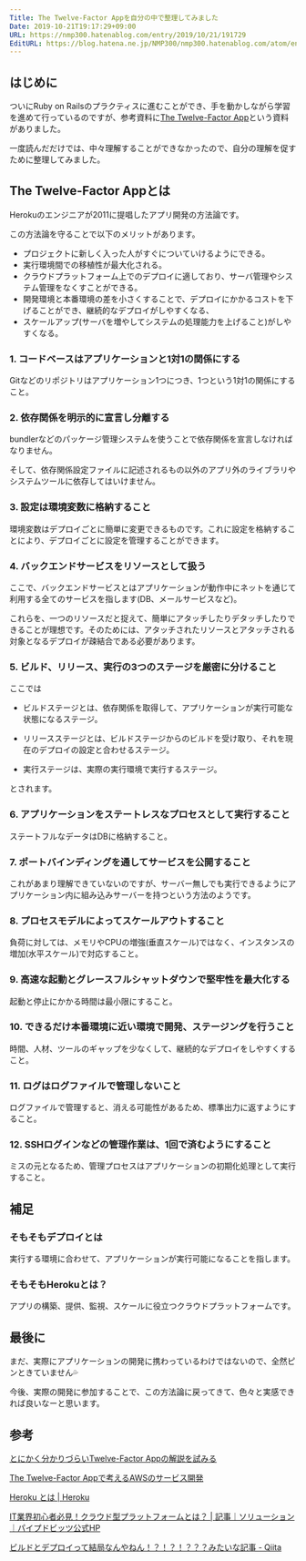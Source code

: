 ```yaml
---
Title: The Twelve-Factor Appを自分の中で整理してみました
Date: 2019-10-21T19:17:29+09:00
URL: https://nmp300.hatenablog.com/entry/2019/10/21/191729
EditURL: https://blog.hatena.ne.jp/NMP300/nmp300.hatenablog.com/atom/entry/26006613453401022
---
```


## はじめに
ついにRuby on Railsのプラクティスに進むことができ、手を動かしながら学習を進めて行っているのですが、参考資料に[The Twelve-Factor App](https://12factor.net/ja/)という資料がありました。

一度読んだだけでは、中々理解することができなかったので、自分の理解を促すために整理してみました。

## The Twelve-Factor Appとは

Herokuのエンジニアが2011に提唱したアプリ開発の方法論です。

この方法論を守ることで以下のメリットがあります。

- プロジェクトに新しく入った人がすぐについていけるようにできる。
- 実行環境間での移植性が最大化される。
- クラウドプラットフォーム上でのデプロイに適しており、サーバ管理やシステム管理をなくすことができる。
- 開発環境と本番環境の差を小さくすることで、デプロイにかかるコストを下げることができ、継続的なデプロイがしやすくなる、
- スケールアップ(サーバを増やしてシステムの処理能力を上げること)がしやすくなる。


### 1. コードベースはアプリケーションと1対1の関係にする

Gitなどのリポジトリはアプリケーション1つにつき、1つという1対1の関係にすること。

### 2. 依存関係を明示的に宣言し分離する

bundlerなどのパッケージ管理システムを使うことで依存関係を宣言しなければなりません。

そして、依存関係設定ファイルに記述されるもの以外のアプリ外のライブラリやシステムツールに依存してはいけません。

### 3. 設定は環境変数に格納すること

環境変数はデプロイごとに簡単に変更できるものです。これに設定を格納することにより、デプロイごとに設定を管理することができます。

### 4. バックエンドサービスをリソースとして扱う

ここで、バックエンドサービスとはアプリケーションが動作中にネットを通じて利用する全てのサービスを指します(DB、メールサービスなど)。

これらを、一つのリソースだと捉えて、簡単にアタッチしたりデタッチしたりできることが理想です。そのためには、アタッチされたリソースとアタッチされる対象となるデプロイが疎結合である必要があります。

### 5. ビルド、リリース、実行の3つのステージを厳密に分けること

ここでは

- ビルドステージとは、依存関係を取得して、アプリケーションが実行可能な状態になるステージ。

- リリースステージとは、ビルドステージからのビルドを受け取り、それを現在のデプロイの設定と合わせるステージ。

- 実行ステージは、実際の実行環境で実行するステージ。

とされます。

### 6. アプリケーションをステートレスなプロセスとして実行すること

ステートフルなデータはDBに格納すること。

### 7. ポートバインディングを通してサービスを公開すること

これがあまり理解できていないのですが、サーバー無しでも実行できるようにアプリケーション内に組み込みサーバーを持つという方法のようです。

### 8. プロセスモデルによってスケールアウトすること

負荷に対しては、メモリやCPUの増強(垂直スケール)ではなく、インスタンスの増加(水平スケール)で対応すること。

### 9. 高速な起動とグレースフルシャットダウンで堅牢性を最大化する

起動と停止にかかる時間は最小限にすること。


### 10. できるだけ本番環境に近い環境で開発、ステージングを行うこと

時間、人材、ツールのギャップを少なくして、継続的なデプロイをしやすくすること。

### 11. ログはログファイルで管理しないこと

ログファイルで管理すると、消える可能性があるため、標準出力に返すようにすること。

### 12. SSHログインなどの管理作業は、1回で済むようにすること

ミスの元となるため、管理プロセスはアプリケーションの初期化処理として実行すること。

## 補足
### そもそもデプロイとは
実行する環境に合わせて、アプリケーションが実行可能になることを指します。

### そもそもHerokuとは？
アプリの構築、提供、監視、スケールに役立つクラウドプラットフォームです。


## 最後に

まだ、実際にアプリケーションの開発に携わっているわけではないので、全然ピンときていません💦

今後、実際の開発に参加することで、この方法論に戻ってきて、色々と実感できれば良いなーと思います。

## 参考
[とにかく分かりづらいTwelve\-Factor Appの解説を試みる](https://www.slideshare.net/masatoshitada7/twelvefactor-app)

[The Twelve\-Factor Appで考えるAWSのサービス開発](https://www.slideshare.net/AmazonWebServicesJapan/the-twelvefactor-appaws)

[Heroku とは \| Heroku](https://jp.heroku.com/what)

[IT業界初心者必見！クラウド型プラットフォームとは？ \| 記事｜ソリューション｜パイプドビッツ公式HP](https://www.pi-pe.co.jp/solution/article/xrad/284/)

[ビルドとデプロイって結局なんやねん！？！？！？？？みたいな記事 \- Qiita](https://qiita.com/isoyam/items/3d1fc5cf7403cdf4818d)

